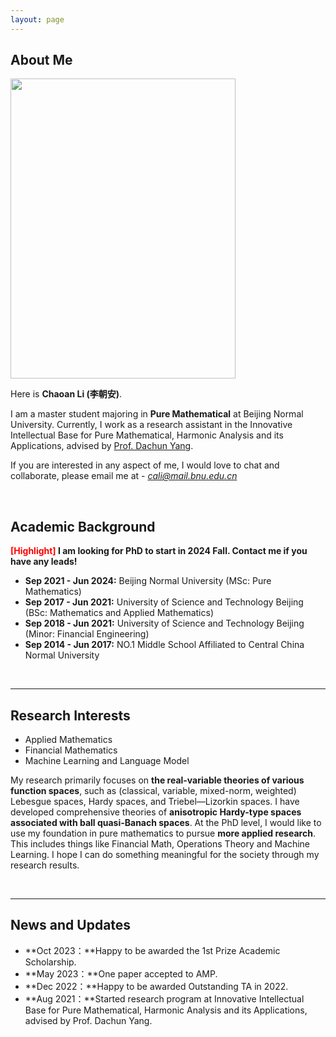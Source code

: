 ```yaml
---
layout: page
---
```


## About Me

<img src="https://chaoanli.github.io/chaoan.jpg" class="floatpic" width="360" height="480">

Here is **Chaoan Li (李朝安)**.

I am a master student majoring in **Pure Mathematical** at Beijing Normal University. Currently, I work as a research assistant in the Innovative Intellectual Base for Pure Mathematical, Harmonic Analysis and its Applications, advised by [Prof. Dachun Yang](http://math0.bnu.edu.cn/~dcyang/index.html).

If you are interested in any aspect of me, I would love to chat and collaborate, please email me at - *cali@mail.bnu.edu.cn*

<br>

## Academic Background

**<font color='red'>[Highlight]</font> I am looking for PhD to start in 2024 Fall. Contact me if you have any leads!**

- **Sep 2021 - Jun 2024:** Beijing Normal University (MSc: Pure Mathematics)
- **Sep 2017 - Jun 2021:** University of Science and Technology Beijing (BSc: Mathematics and Applied Mathematics)
- **Sep 2018 - Jun 2021:** University of Science and Technology Beijing (Minor: Financial Engineering)
- **Sep 2014 - Jun 2017:** NO.1 Middle School Affiliated to Central China Normal University

<br>

---

## Research Interests

- Applied Mathematics
- Financial Mathematics
- Machine Learning and Language Model

My research primarily focuses on **the real-variable theories of various function spaces**, such as (classical, variable, mixed-norm, weighted) Lebesgue spaces, Hardy spaces, and Triebel—Lizorkin spaces. I have developed comprehensive theories of **anisotropic Hardy-type spaces associated with ball quasi-Banach spaces**.
At the PhD level, I would like to use my foundation in pure mathematics to pursue **more applied research**. This includes things like Financial Math, Operations Theory and Machine Learning. I hope I can do something meaningful for the society through my research results.

<br>

---

## News and Updates

- **Oct 2023：**Happy to be awarded the 1st Prize Academic Scholarship.
- **May 2023：**One paper accepted to AMP.
- **Dec 2022：**Happy to be awarded Outstanding TA in 2022.
- **Aug 2021：**Started research program at Innovative Intellectual Base for Pure Mathematical, Harmonic Analysis and its Applications, advised by Prof. Dachun Yang.

<br>

